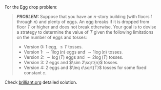 For the Egg drop problem:

> **_PROBLEM:_**  Suppose that you have an $n$-story building (with floors 1 through $n$) and plenty of eggs. An egg breaks if it is dropped from floor $T$ or 
> higher and does not break otherwise. Your goal is to devise a strategy to determine the value of  $T$ given the following limitations on the number of eggs and 
> tosses:
> * Version 0: 1 egg, $\leq T$ tosses.
> * Version 1: $\sim 1 \log(n)$ eggs and $\sim 1 \log(n)$ tosses.
> * Version 2: $\sim \log(T)$  eggs and $\sim 2 \log(T)$  tosses.
> * Version 3: 2 eggs and  $\sim 2\sqrt{n}$ tosses.
> * Version 4: 2 eggs and  $\leq c\sqrt{T}$  tosses for some fixed constant $c$.

Check [brilliant.org](https://brilliant.org/wiki/egg-dropping/) detailed solution.
